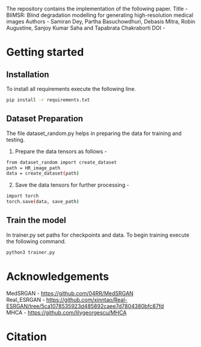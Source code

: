 The repository contains the implementation of the following paper.
Title - BliMSR: Blind degradation modelling for generating high-resolution medical images
Authors - Samiran Dey, Partha Basuchowdhuri, Debasis Mitra, Robin Augustine,  Sanjoy Kumar Saha and Tapabrata Chakraborti
DOI - 

# Getting started

## Installation
To install all requirements execute the following line.
```bash
pip install -r requirements.txt
```

## Dataset Preparation
The file dataset_random.py helps in preparing the data for training and testing. 

1. Prepare the data tensors as follows -
```bash
from dataset_random import create_dataset
path = HR_image_path
data = create_dataset(path)
```

2. Save the data tensors for further processing - 
```bash
import torch
torch.save(data, save_path)
```

## Train the model
In trainer.py set paths for checkpoints and data. To begin training execute the following command.
```bash
python3 trainer.py
```

# Acknowledgements 
MedSRGAN - https://github.com/04RR/MedSRGAN \
Real_ESRGAN - https://github.com/xinntao/Real-ESRGAN/tree/5ca1078535923d485892caee7d7804380bfc87fd \
MHCA - https://github.com/lilygeorgescu/MHCA

# Citation
```bash

```
